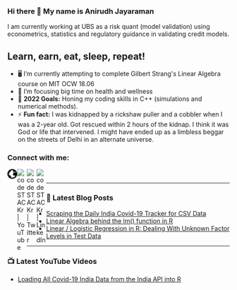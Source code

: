 ### Hi there 👋 My name is Anirudh Jayaraman
I am currently working at UBS as a risk quant (model validation) using econometrics, statistics and regulatory guidance in validating credit models.

## Learn, earn, eat, sleep, repeat! 
- 🖥 I’m currently attempting to complete Gilbert Strang's Linear Algebra course on MIT OCW 18.06
- 👯 I’m focusing big time on health and wellness
- 🥅 **2022 Goals:** Honing my coding skills in C++ (simulations and numerical methods).
- ⚡ **Fun fact:** I was kidnapped by a rickshaw puller and a cobbler when I was a 2-year old. Got rescued within 2 hours of the kidnap. I think it was God or life that intervened. I might have ended up as a limbless beggar on the streets of Delhi in an alternate universe.

### Connect with me:

[<img align="left" alt="codeSTACKr.com" width="22px" src="https://raw.githubusercontent.com/iconic/open-iconic/master/svg/globe.svg" />][website]
[<img align="left" alt="codeSTACKr | YouTube" width="22px" src="https://cdn.jsdelivr.net/npm/simple-icons@v3/icons/youtube.svg" />][youtube]
[<img align="left" alt="codeSTACKr | Twitter" width="22px" src="https://cdn.jsdelivr.net/npm/simple-icons@v3/icons/twitter.svg" />][twitter]
[<img align="left" alt="codeSTACKr | LinkedIn" width="22px" src="https://cdn.jsdelivr.net/npm/simple-icons@v3/icons/linkedin.svg" />][linkedin]

<br />

---

### 📕 Latest Blog Posts
<!-- BLOG-POST-LIST:START -->
- [Scraping the Daily India Covid-19 Tracker for CSV Data](https://pythonandr.com/2020/05/10/scraping-the-daily-india-covid-19-tracker-for-csv-data/)
- [Linear Algebra behind the lm() function in R](https://pythonandr.com/2019/11/12/linear-algebra-behind-the-lm-function-in-r/)
- [Linear / Logistic Regression in R: Dealing With Unknown Factor Levels in Test Data](https://pythonandr.com/2017/10/08/linear-logistic-regression-in-r-dealing-with-unknown-factor-levels-in-test-data/)

<!-- BLOG-POST-LIST:END -->

---
### 📺 Latest YouTube Videos
<!-- YOUTUBE:START -->
- [Loading All Covid-19 India Data from the India API into R](https://www.youtube.com/watch?v=5wq_vu48Ccc)

<!-- YOUTUBE:END -->

<!--
**anirudhjayaraman/anirudhjayaraman** is a ✨ _special_ ✨ repository because its `README.md` (this file) appears on your GitHub profile.

Here are some ideas to get you started:

- 🔭 I’m currently working on ...
- 🌱 I’m currently learning ...
- 👯 I’m looking to collaborate on ...
- 🤔 I’m looking for help with ...
- 💬 Ask me about ...
- 📫 How to reach me: ...
- 😄 Pronouns: ...
- ⚡ Fun fact: ...
-->

[website]: https://pythonandr.com
[twitter]: https://twitter.com/anirudhjay
[youtube]: https://youtube.com/anirudhjay
[linkedin]: https://linkedin.com/in/anirudhjay
